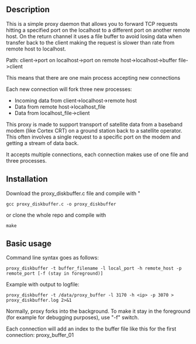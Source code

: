 ## Description

This is a simple proxy daemon that allows you to forward TCP requests hitting a specified port on the localhost to a different port on another remote host. 
On the return channel it uses a file buffer to avoid losing data when transfer back to the client making the request is slower than rate from remote host to localhost.

Path: 
client->port on localhost->port on remote host->localhost->buffer file->client

This means that there are one main process accepting new connections

Each new connection will fork three new processes:
- Incoming data from client->localhost->remote host
- Data from remote host->localhost_file
- Data from localhost_file->client

This proxy is made to support transport of satellite data from a baseband modem (like Cortex CRT) on a ground station back to a satellite operator. This often involves a single request to a specific port on the modem and getting a stream of data back. 

It accepts multiple connections, each connection makes use of one file and three processes.

## Installation

Download the proxy_diskbuffer.c file and compile with "
```
gcc proxy_diskbuffer.c -o proxy_diskbuffer
```
or clone the whole repo and compile with 
``` 
make
```

## Basic usage

Command line syntax goes as follows:
```
proxy_diskbuffer -t buffer_filename -l local_port -h remote_host -p remote_port [-f (stay in foreground)]
```
Example with output to logfile:
```
proxy_diskbuffer -t /data/proxy_buffer -l 3170 -h <ip> -p 3070 > proxy_diskbuffer.log 2>&1
```
Normally, proxy forks into the background. To make it stay in the foreground (for example for debugging purposes), use "-f" switch.

Each connection will add an index to the buffer file like this for the first connection: proxy_buffer_01


